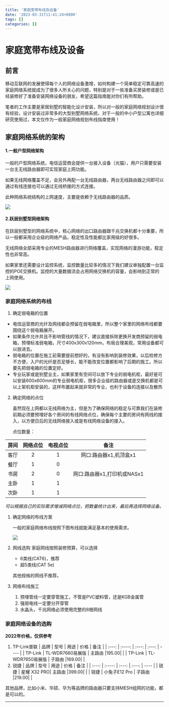 ```yaml
---
title: '家庭宽带布线及设备'
date: '2023-03-31T11:41:24+0800'
tags: []
categories: []
---
```

# 家庭宽带布线及设备

## 前言
移动互联网的发展使得每个人的网络设备激增，如何构建一个简单稳定可靠高速的家庭网络系统就成为了很多人所关心的问题，特别是对于一些准备买房装修或是已经装修好了准备安装网络设备的朋友，希望这篇指南能对你们有所帮助。

笔者的工作主要是家居别墅的智能化设计安装，所以对一般的家庭网络规划设计很有经验，设计安装过非常多的大型别墅网络系统，对于一般的中小户型公寓也详细研究使用过，本文仅作为一般家庭网络规划布线指南使用！
## 家庭网络系统的架构
#### 1.一般户型网络架构
一般的户型网络系统，电信运营商会提供一台接入设备（光猫），用户只需要安装一台主无线路由器即可实现家庭上网功能。

如果无线网络覆盖不足，会另外再配一台无线路由器，两台无线路由器之间即可以通过有线连接也可以通过无线桥接的方式连接。

此种网络系统结构的上网速度，主要是依赖于无线路由器的品质。

![](/pictures/netplan/netplan01.png)
#### 2.跃层别墅型网络架构
在跃层别墅型的网络系统中，核心网络的出口路由器跟千兆交换机都十分重要，所以一般都采用企业级的网络产品，稳定性及性能都比家用级的好很多。

无线网络全部采用专业的MESH路由器进行网络覆盖，实现网络的漫游功能，稳定性也非常高。

如果家里还需要设计监控系统，监控数量比较多的情况下我们建议单独配置一台监控的POE交换机。监控的大量数据流会占用网络交换机的容量，会影响到正常的上网使用。

![](/pictures/netplan/netplan02.png)

### 家庭网络系统的布线
1. 确定弱电箱的位置
- 电信运营商的光纤及网线都会预留在弱电箱里，所以整个家里的网络布线都要围绕这个弱电箱展开。
- 如果条件允许并且不影响管线的情况下，建议直接拆除更换开发商预留的弱电箱，预埋标准弱电箱，尺寸400x300x120mm，布局合理美观，常用设备都可以放进去。
- 弱电箱的位置在施工前需要提前想好的，有没有影响到装修效果，以后检修方不方便，入户的光纤是否足够长，能不能改变位置都影响了后期的施工。所以要先把弱电箱的位置定好。
- 专业玩家或是别墅业主，如果家里有空间可以放下专业的弱电机柜，最好是可以安装600x600mm的专业弱电机柜，很多企业级的路由器或是交换机都是可以上架机柜安装的，这样布置起来就非常的专业，也利于设备的连接以及散热
2. 确定网络的点位
	
	虽然现在上网都以无线网络为主，但是为了确保网络的稳定与可靠我们在装修前期必须要预埋好各个房间的有线网络点位，确保每个主要的房间有网线的接入，以方便日后的无线网络接入或是有线网络设备的接入。

	点位数量：
	
| 房间 | 网络点位 | 电视点位 | 备注 |
| ---- | :-----: | :------: | :---:|
| 客厅 |     2   |    1     |网口:路由器x1,机顶盒x1|
| 餐厅 |     1   |    0     |      |
| 书房 |     2   |    0     |网口:路由器x1,打印机或NASx1|
| 主卧 |     1   |    1     |      |
| 次卧 |     1   |    1     |      |

*可以根据自己的实际需求增减网络点位，把数量统计出来，最后再选择网络设备。*

1. 确定网络的布线方案
	
	一般的家庭网络布线按照下图布线就能满足基本的使用需求。

	![](/pictures/netplan/netplan03.png)

2. 网线选购
	家庭网线按照装修预算，可以选择
	- 6类线(CAT6)，推荐
	- 超5类线(CAT 5e) 
	
	其他规格的网线不推荐。
3. 网络布线施工
	1. 预埋管线一定要穿管施工，不管是PVC塑料管，还是KGB金属管
	2. 强弱电线一定要分开穿管
	3. 水晶头，千兆网络必须使用完整的8根网线

### 家庭网络设备的选购

 **2022年价格，仅供参考**
1. TP-Link普联
| 品牌 | 型号 | 用途 | 价格 | 备注 |
| :---: | :----: | :---: | :---: | ---- |
| TP-Link | TL-WDR7660易展版 | 主路由 |195.00|  |
| TP-Link | TL-WDR7650易展版 | 子路由 |169.00|  |
1. 锐捷
| 品牌 | 型号 | 用途 | 价格 | 备注 |
| :---: | :----: | :---: | :---: | ---- |
| 锐捷 | 星耀 X32 PRO| 主路由 |399.00|  |
| 锐捷 | 小兔子E12 Pro | 子路由 |219.00|  |

其他品牌，比如小米、华硕、华为等品牌的路由器只要支持MESH组网的功能，都是可以的。

----